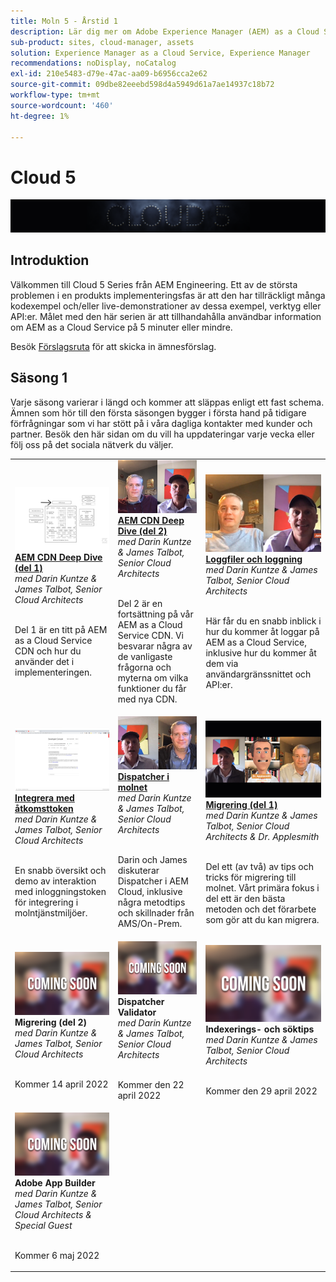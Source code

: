 ```yaml
---
title: Moln 5 - Årstid 1
description: Lär dig mer om Adobe Experience Manager (AEM) as a Cloud Service från Adobe expertingenjörer som bygger den och experttjänsterna som levererar den.
sub-product: sites, cloud-manager, assets
solution: Experience Manager as a Cloud Service, Experience Manager
recommendations: noDisplay, noCatalog
exl-id: 210e5483-d79e-47ac-aa09-b6956cca2e62
source-git-commit: 09dbe82eeebd598d4a5949d61a7ae14937c18b72
workflow-type: tm+mt
source-wordcount: '460'
ht-degree: 1%

---
```


# Cloud 5

![AEM Experts Series](./imgs/masthead.png)

## Introduktion

Välkommen till Cloud 5 Series från AEM Engineering. Ett av de största problemen i en produkts implementeringsfas är att den har tillräckligt många kodexempel och/eller live-demonstrationer av dessa exempel, verktyg eller API:er. Målet med den här serien är att tillhandahålla användbar information om AEM as a Cloud Service på 5 minuter eller mindre.

Besök [Förslagsruta](https://forms.office.com/r/74P5Xz4UH0) för att skicka in ämnesförslag.

## Säsong 1

Varje säsong varierar i längd och kommer att släppas enligt ett fast schema. Ämnen som hör till den första säsongen bygger i första hand på tidigare förfrågningar som vi har stött på i våra dagliga kontakter med kunder och partner. Besök den här sidan om du vill ha uppdateringar varje vecka eller följ oss på det sociala nätverk du väljer.

<table>
  <tr>
   <td>
      <a href="./cloud5-aem-cdn-part1.md">
      <img alt="AEM CDN del 1" src="./imgs/001-thumb.png"/>
      </a>
      <div>
         <a href="./cloud5-aem-cdn-part1.md"><strong>AEM CDN Deep Dive (del 1)</strong></a>         
         <br/><em>med Darin Kuntze &amp; James Talbot, Senior Cloud Architects</em>
      </div>
      <p>
        <br/>
         Del 1 är en titt på AEM as a Cloud Service CDN och hur du använder det i implementeringen.
      </p>
     </td>   
     <td>
      <a href="./cloud5-aem-cdn-part2.md">
         <img alt="AEM CDN del 2" src="./imgs/002-thumb.png"/>
      </a>
      <div>
         <a href="./cloud5-aem-cdn-part2.md"><strong>AEM CDN Deep Dive (del 2)</strong></a>
         <br/><em>med Darin Kuntze &amp; James Talbot, Senior Cloud Architects</em>
      </div>
      <p>
        <br/>
         Del 2 är en fortsättning på vår AEM as a Cloud Service CDN. Vi besvarar några av de vanligaste frågorna och myterna om vilka funktioner du får med nya CDN.
      </p>
   </td>
     <td>
        <a href="./cloud5-aem-log-files.md">
            <img alt="Loggfiler och loggning" src="./imgs/003-thumb.png"/>
        </a>
      <div>
         <a href="./cloud5-aem-log-files.md"><strong>Loggfiler och loggning</strong></a>
         <br/><em>med Darin Kuntze &amp; James Talbot, Senior Cloud Architects</em>
      </div>
      <p>
        <br/>
         Här får du en snabb inblick i hur du kommer åt loggar på AEM as a Cloud Service, inklusive hur du kommer åt dem via användargränssnittet och API:er.
      </p>
   </td> 
  </tr>
  <tr>
   <td>
        <a href="./cloud5-getting-login-token-integrations.md">
            <img alt="Åtkomsttoken" src="./imgs/004-thumb.png"/>
        </a>
      <div>
        <a href="./cloud5-getting-login-token-integrations.md"><strong>Integrera med åtkomsttoken</strong></a>        
         <br/><em>med Darin Kuntze &amp; James Talbot, Senior Cloud Architects</em>
      </div>
      <p>
        <br/>
         En snabb översikt och demo av interaktion med inloggningstoken för integrering i molntjänstmiljöer.
      </p>
     </td>   
     <td>
      <a href="./cloud5-aem-dispatcher-cloud.md">
      <img alt="Dispatcher i molnet" src="./imgs/005-thumb.png"/>
       </a>  
      <div>
        <a href="./cloud5-aem-dispatcher-cloud.md"><strong>Dispatcher i molnet</strong></a>
         <br/><em>med Darin Kuntze &amp; James Talbot, Senior Cloud Architects</em>
      </div>
      <p>
        <br/>
        Darin och James diskuterar Dispatcher i AEM Cloud, inklusive några metodtips och skillnader från AMS/On-Prem. 
      </p>
   </td>
     <td>
        <a href="./cloud5-aem-content-migration-part-1.md">
            <img alt="Migrering (del 1)" src="./imgs/006-thumb.png"/>
        </a>
      <div>
         <a href="./cloud5-aem-content-migration-part-1.md"><strong>Migrering (del 1)</strong></a>
         <br/><em>med Darin Kuntze &amp; James Talbot, Senior Cloud Architects &amp; Dr. Applesmith</em>
      </div>
      <p>
        <br/>
         Del ett (av två) av tips och tricks för migrering till molnet. Vårt primära fokus i del ett är den bästa metoden och det förarbete som gör att du kan migrera.
      </p>
   </td> 
  </tr>
<tr>
   <td>
      <img alt="Migrering (del 2)" src="./imgs/coming-soon.png"/>
      <div>
        <strong>Migrering (del 2)</strong>        
         <br/><em>med Darin Kuntze &amp; James Talbot, Senior Cloud Architects</em>
      </div>
      <p>
        <br/>
         Kommer 14 april 2022
      </p>
     </td>   
     <td>
      <img alt="Dispatcher Validator" src="./imgs/coming-soon.png"/>
      <div>
         <strong>Dispatcher Validator</strong>
         <br/><em>med Darin Kuntze &amp; James Talbot, Senior Cloud Architects</em>
      </div>
      <p>
        <br/>
         Kommer den 22 april 2022
      </p>
   </td>
     <td>
      <img alt="Indexerings- och söktips" src="./imgs/coming-soon.png"/>
      <div>
         <strong>Indexerings- och söktips</strong>
         <br/><em>med Darin Kuntze &amp; James Talbot, Senior Cloud Architects</em>
      </div>
      <p>
        <br/>
         Kommer den 29 april 2022
      </p>
   </td> 
  </tr>
    <tr>
        <td>
            <img alt="Adobe App Builder" src="./imgs/coming-soon.png"/>
            <div>
                <strong>Adobe App Builder</strong><br/>        
                <em>med Darin Kuntze &amp; James Talbot, Senior Cloud Architects &amp; Special Guest</em>
            </div>
            <p><br/>
                Kommer 6 maj 2022
            </p>
        </td>
        <td></td>
        <td></td>
    </tr>
</table>